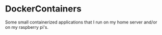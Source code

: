# DockerContainers

Some small containerized applications that I run on my home server and/or on my raspberry pi's.
